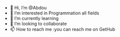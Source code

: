 - 👋 Hi, I’m @Abdou
- 👀 I’m interested in Programmation all fields
- 🌱 I’m currently learning 
- 💞️ I’m looking to collaborate 
- 📫 How to reach me :you can reach me on GetHub

<!---
Abdou004/Abdou004 is a ✨ special ✨ repository because its `README.md` (this file) appears on your GitHub profile.
You can click the Preview link to take a look at your changes.
--->
